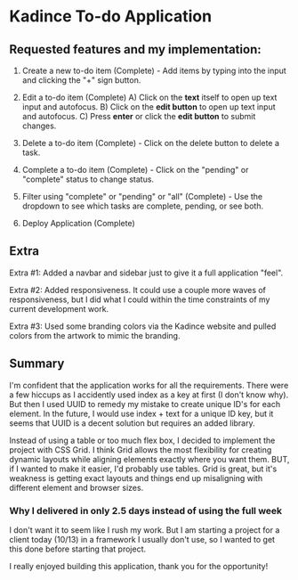 
# Kadince To-do Application 

## Requested features and my implementation: 

1. Create a new to-do item (Complete) - Add items by typing into the input and clicking the "+" sign button.

2. Edit a to-do item (Complete)
  A) Click on the **text** itself to open up text input and autofocus.
  B) Click on the **edit button** to open up text input and autofocus.
  C) Press **enter** or click the **edit button** to submit changes.

3. Delete a to-do item (Complete) - Click on the delete button to delete a task.

4. Complete a to-do item (Complete) - Click on the "pending" or "complete" status to change status.

5. Filter using "complete" or "pending" or "all" (Complete) - Use the dropdown to see which tasks are complete, pending, or see both.

6. Deploy Application (Complete) 

## Extra

Extra #1: Added a navbar and sidebar just to give it a full application "feel".

Extra #2: Added responsiveness. It could use a couple more waves of responsiveness, but I did what I could within the time constraints of my current development work.

Extra #3: Used some branding colors via the Kadince website and pulled colors from the artwork to mimic the branding.

## Summary 

I'm confident that the application works for all the requirements. There were a few hiccups as I accidently used index as a key at first (I don't know why). But then I used UUID to remedy my mistake to create unique ID's for each element. In the future, I would use index + text for a unique ID key, but it seems that UUID is a decent solution but requires an added library. 

Instead of using a table or too much flex box, I decided to implement the project with CSS Grid. I think Grid allows the most flexibility for creating dynamic layouts while aligning elements exactly where you want them. BUT, if I wanted to make it easier, I'd probably use tables. Grid is great, but it's weakness is getting exact layouts and things end up misaligning with different element and browser sizes.

### Why I delivered in only 2.5 days instead of using the full week

I don't want it to seem like I rush my work. But I am starting a project for a client today (10/13) in a framework I usually don't use, so I wanted to get this done before starting that project.

I really enjoyed building this application, thank you for the opportunity!
